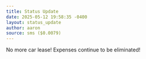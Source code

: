 ```yaml
---
title: Status Update
date: 2025-05-12 19:58:35 -0400
layout: status_update
author: aaron
source: sms ($0.0079)
---
```

No more car lease! Expenses continue to be eliminated!
